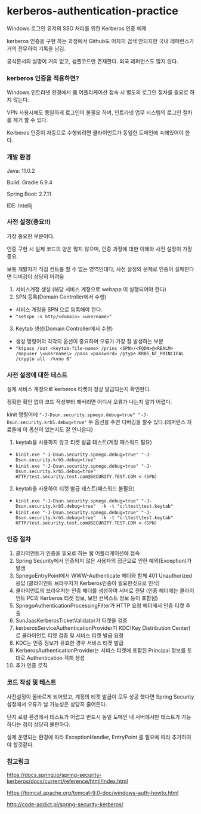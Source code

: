 # kerberos-authentication-practice
Windows 로그인 유저의 SSO 처리를 위한 Kerberos 인증 예제

kerberos 인증을 구현 하는 과정에서 Github도 어차피 검색 안되지만 국내 레퍼런스가 거의 전무하여 기록을 남김.

공식문서의 설명이 거의 없고, 샘플코드만 존재한다. 외국 레퍼런스도 많지 않다.

### kerberos 인증을 적용하면?
Windows 인트라넷 환경에서 웹 어플리케이션 접속 시 별도의 로그인 절차를 필요로 하지 않는다. 

VPN 사용시에도 동일하게 로그인이 불필요 하며, 인트라넷 업무 시스템의 로그인 절차를 제거 할 수 있다.

Kerberos 인증이 자동으로 수행되려면 클라이언트가 동일한 도메인에 속해있어야 한다.


### 개발 환경
Java: 11.0.2

Build: Gradle 6.9.4

Spring Boot: 2.7.11

IDE: Intellij 


### 사전 설정(중요!!)
가장 중요한 부분이다. 

인증 구현 시 실제 코드의 양은 많지 않으며, 인증 과정에 대한 이해와 사전 설정이 가장 중요.

보통 개발자가 직접 컨트롤 할 수 없는 영역인데다, 사전 설정의 문제로 인증이 실패한다면 디버깅이 상당히 어려움

1. 서비스계정 생성 (해당 서비스 계정으로 webapp 이 실행되어야 한다)
2. SPN 등록(Domain Controller에서 수행)
  - 서비스 계정을 SPN 으로 등록해야 한다.
  - `"setspn -s http/<domain> <username>"`
3. Keytab 생성(Domain Controller에서 수행)
  - 생성 명령어의 각각의 옵션이 중요하며 오류가 가장 잘 발생하는 부분
  - `"ktpass /out <keytab-file-name> /princ <SPN>/<FQDN>@<REALM> /mapuser \<username\> /pass <password> /ptype KRB5_NT_PRINCIPAL /crypto all  /kvno 0"`

### 사전 설정에 대한 테스트
실제 서비스 계정으로 kerberos 티켓이 정상 발급되는지 확인한다.

정확한 확인 없이 코드 작성부터 해버리면 어디서 오류가 나는지 알기 어렵다.

kinit 명령어에 `"-J-Dsun.security.spnego.debug=true" "-J-Dsun.security.krb5.debug=true"`  두 옵션을 주면 디버깅을 할수 있다.(레퍼런스 자료들에 이 옵션이 있는지도 잘 안나온다)

1. keytab을 사용하지 않고 티켓 발급 테스트(계정 패스워드 필요)
  - `kinit.exe "-J-Dsun.security.spnego.debug=true" "-J-Dsun.security.krb5.debug=true"`
  - `kinit.exe "-J-Dsun.security.spnego.debug=true" "-J-Dsun.security.krb5.debug=true" HTTP/test.security.test.com@SECURITY.TEST.COM <-(SPN)`
2. keytab을 사용하여 티켓 발급 테스트(패스워드 불필요)
  - `kinit.exe "-J-Dsun.security.spnego.debug=true" "-J-Dsun.security.krb5.debug=true"  -k -t "c:\test\test.keytab"`
  - `kinit.exe "-J-Dsun.security.spnego.debug=true" "-J-Dsun.security.krb5.debug=true"  -k -t "c:\test\test.keytab" HTTP/test.security.test.com@SECURITY.TEST.COM <-(SPN)`



### 인증 절차
1. 클라이언트가 인증을 필요로 하는 웹 어플리케이션에 접속
2. Spring Security에서 인증되지 않은 사용자의 접근으로 인한 예외(Exception)가 발생
3. SpnegoEntryPoint에서 WWW-Authenticate 헤더와 함께 401 Unauthorized 응답 (클라이언트 브라우저가 Kerberos인증이 필요한것으로 인식)
4. 클라이언트의 브라우저는 인증 헤더를 생성하여 서버로 전달 (인증 헤더에는 클라이언트 PC의 Kerberos 티켓 정보, 보안 컨텍스트 정보 등이 포함됨)
5. SpnegoAuthenticationProcessingFilter가 HTTP 요청 헤더에서 인증 티켓 추출 
6. SunJaasKerberosTicketValidator가 티켓을 검증
7. kerberosServiceAuthenticationProvider기 KDC(Key Distribution Center)로 클라이언트 티켓 검증 및 서비스 티켓 발급 요청
8. KDC는 인증 정보가 유효한 경우 서비스 티켓 발급
9. KerberosAuthenticationProvider는 서비스 티켓에 포함된 Principal 정보를 토대로 Authentication 객체 생성
10. 추가 인증 로직

### 코드 작성 및 테스트
사전설정이 올바르게 되어있고, 계정의 티켓 발급이 모두 성공 했다면 Spring Security 설정에서 오류가 날 가능성은 상당히 줄어든다.

단지 로컬 환경에서 테스트가 어렵고 반드시 동일 도메인 내 서버에서만 테스트가 가능하다는 점이 상당히 불편하다.

실제 운영되는 환경에 따라 ExceptionHandler, EntryPoint 를 필요에 따라 추가하여야 할것같다.



### 참고링크
https://docs.spring.io/spring-security-kerberos/docs/current/reference/html/index.html

https://tomcat.apache.org/tomcat-9.0-doc/windows-auth-howto.html

http://code-addict.pl/spring-security-kerberos/


